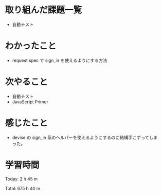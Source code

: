 # 取り組んだ課題一覧
- 自動テスト

# わかったこと
- request spec で sign_in を使えるようにする方法

# 次やること
- 自動テスト
- JavaScript Primer

# 感じたこと
- devise の sign_in 系のヘルパーを使えるようにするのに結構手こずってしまった。

# 学習時間
Today: 2 h 45 m

Total: 675 h 40 m
